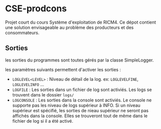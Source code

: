 CSE-prodcons
=============

Projet court du cours Système d'exploitation de RICM4. Ce dépot contient une solution envisageable au problème des producteurs et des consommateurs.


## Sorties
les sorties du programmes sont toutes gérés par la classe SimpleLogger.

les paramètres suivants permettent d'activer les sorties :
- ``LOGLEVEL<LEVEL>`` : Niveau de détail de la log. ex: ``LOGLEVELFINE``, ``LOGLEVELINFO`` ...
- ``LOGFILE`` : Les sorties dans un fichier de log sont activiés. Les logs se trouvent dans le dossier ``logs/``
- ``LOGCONSOLE`` : Les sorties dans la console sont activiés. Le console ne supporte pas les niveau de logs supérieur à INFO. Si
un niveau supérieur est spécifié, les sorties de nieau supérieur ne seront pas affichés dans la console. Elles se trouveront
tout de même dans le fichier de log si il a été activé.
